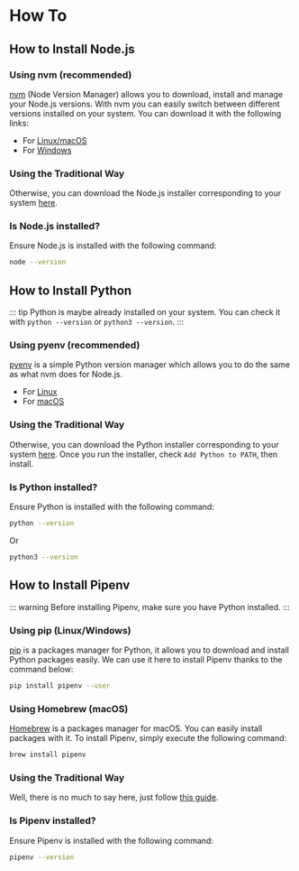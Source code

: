 # How To

## How to Install Node.js

### Using nvm (recommended)

[nvm](https://github.com/creationix/nvm) (Node Version Manager) allows you to download, install and manage your Node.js versions. With nvm you can easily switch between different versions installed on your system. You can download it with the following links:

- For [Linux/macOS](https://github.com/nvm-sh/nvm#installation-and-update)
- For [Windows](https://github.com/coreybutler/nvm-windows#installation--upgrades)

### Using the Traditional Way

Otherwise, you can download the Node.js installer corresponding to your system [here](https://nodejs.org/en/download/).

### Is Node.js installed?

Ensure Node.js is installed with the following command:

```bash
node --version
```

## How to Install Python

::: tip
Python is maybe already installed on your system. You can check it with `python --version` or `python3 --version`.
:::

### Using pyenv (recommended)

[pyenv](https://github.com/pyenv/pyenv) is a simple Python version manager which allows you to do the same as what nvm does for Node.js.

- For [Linux](https://github.com/pyenv/pyenv-installer#installation--update--uninstallation)
- For [macOS](https://github.com/pyenv/pyenv#homebrew-on-macos)

### Using the Traditional Way

Otherwise, you can download the Python installer corresponding to your system [here](https://www.python.org/downloads/).
Once you run the installer, check `Add Python to PATH`, then install.

### Is Python installed?

Ensure Python is installed with the following command:

```bash
python --version
```
Or
```bash
python3 --version
```

## How to Install Pipenv

::: warning
Before installing Pipenv, make sure you have Python installed.
:::

### Using pip (Linux/Windows)

[pip](https://pip.pypa.io/en/stable/installing/) is a packages manager for Python, it allows you to download and install Python packages easily. We can use it here to install Pipenv thanks to the command below:

```bash
pip install pipenv --user
```

### Using Homebrew (macOS)

[Homebrew](https://brew.sh/) is a packages manager for macOS. You can easily install packages with it. To install Pipenv, simply execute the following command:

```bash
brew install pipenv
```

### Using the Traditional Way

Well, there is no much to say here, just follow [this guide](https://pipenv.readthedocs.io/en/latest/install/).

### Is Pipenv installed?

Ensure Pipenv is installed with the following command:

```bash
pipenv --version
```
